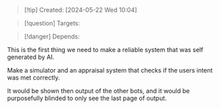 
>[!tip] Created: [2024-05-22 Wed 10:04]

>[!question] Targets: 

>[!danger] Depends: 

This is the first thing we need to make a reliable system that was self generated by AI.

Make a simulator and an appraisal system that checks if the users intent was met correctly.

It would be shown then output of the other bots, and it would be purposefully blinded to only see the last page of output.